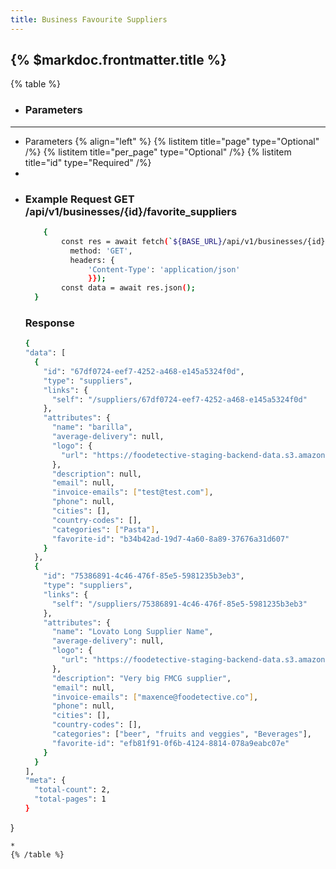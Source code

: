 ```yaml
---
title: Business Favourite Suppliers
---
```


## {% $markdoc.frontmatter.title %}

{% table %}
* ### **Parameters**
---
* Parameters {% align="left" %}
  {% listitem title="page" type="Optional" /%}
  {% listitem title="per_page" type="Optional" /%}
  {% listitem title="id" type="Required" /%}
*
*
  ### Example Request GET /api/v1/businesses/{id}/favorite_suppliers
  ```bash
      {
          const res = await fetch(`${BASE_URL}/api/v1/businesses/{id}/favorite_suppliers`, {
            method: 'GET',
            headers: {
                'Content-Type': 'application/json'
                }});
          const data = await res.json();
    }
  ```
  ### Response
  ```bash
  {
  "data": [
    {
      "id": "67df0724-eef7-4252-a468-e145a5324f0d",
      "type": "suppliers",
      "links": {
        "self": "/suppliers/67df0724-eef7-4252-a468-e145a5324f0d"
      },
      "attributes": {
        "name": "barilla",
        "average-delivery": null,
        "logo": {
          "url": "https://foodetective-staging-backend-data.s3.amazonaws.com/uploads/supplier/logo/67df0724-eef7-4252-a468-e145a5324f0d/2d88b1f0-a19b-4190-8b39-bac843e363b3.png"
        },
        "description": null,
        "email": null,
        "invoice-emails": ["test@test.com"],
        "phone": null,
        "cities": [],
        "country-codes": [],
        "categories": ["Pasta"],
        "favorite-id": "b34b42ad-19d7-4a60-8a89-37676a31d607"
      }
    },
    {
      "id": "75386891-4c46-476f-85e5-5981235b3eb3",
      "type": "suppliers",
      "links": {
        "self": "/suppliers/75386891-4c46-476f-85e5-5981235b3eb3"
      },
      "attributes": {
        "name": "Lovato Long Supplier Name",
        "average-delivery": null,
        "logo": {
          "url": "https://foodetective-staging-backend-data.s3.amazonaws.com/uploads/supplier/logo/75386891-4c46-476f-85e5-5981235b3eb3/54e61465-f620-480a-99f4-3a23c58096b9.png"
        },
        "description": "Very big FMCG supplier",
        "email": null,
        "invoice-emails": ["maxence@foodetective.co"],
        "phone": null,
        "cities": [],
        "country-codes": [],
        "categories": ["beer", "fruits and veggies", "Beverages"],
        "favorite-id": "efb81f91-0f6b-4124-8814-078a9eabc07e"
      }
    }
  ],
  "meta": {
    "total-count": 2,
    "total-pages": 1
  }
}
  ```
*
{% /table %}